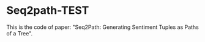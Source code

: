 # Seq2path-TEST
This is the code of paper: "Seq2Path: Generating Sentiment Tuples as Paths of a Tree".
